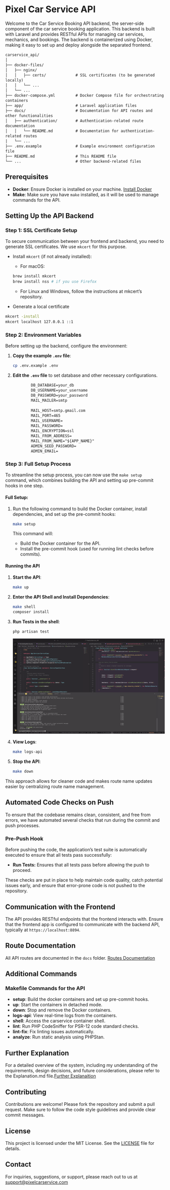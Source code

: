 # Pixel Car Service API

Welcome to the Car Service Booking API backend, the server-side component of the car service booking application. This backend is built with Laravel and provides RESTful APIs for managing car services, mechanics, and bookings. The backend is containerized using Docker, making it easy to set up and deploy alongside the separated frontend.

```plaintext
carservice_api/
│
├── docker-files/
│   ├── nginx/
│   │   ├── certs/             # SSL certificates (to be generated locally)
│   │   └── ...
│   └── ...
├── docker-compose.yml         # Docker Compose file for orchestrating containers
├── app/                       # Laravel application files
├── docs/                      # Documentation for API routes and other functionalities
│   ├── authentication/        # Authentication-related route documentation
│   │   └── README.md          # Documentation for authentication-related routes
|   └── ...
├── .env.example               # Example environment configuration file
├── README.md                  # This README file
└── ...                        # Other backend-related files
```

## Prerequisites

-   **Docker**: Ensure Docker is installed on your machine. [Install Docker](https://docs.docker.com/get-docker/)
-   **Make**: Make sure you have `make` installed, as it will be used to manage commands for the API.

## Setting Up the API Backend

### Step 1: SSL Certificate Setup

To secure communication between your frontend and backend, you need to generate SSL certificates. We use `mkcert` for this purpose.

-   Install `mkcert` (if not already installed):

    -   For macOS:

    ```bash
    brew install mkcert
    brew install nss # if you use Firefox
    ```

    -   For Linux and Windows, follow the instructions at mkcert’s repository.

-   Generate a local certificate

```bash
mkcert -install
mkcert localhost 127.0.0.1 ::1
```

### Step 2: Environment Variables

Before setting up the backend, configure the environment:

1.  **Copy the example `.env` file**:

    ```bash
    cp .env.example .env
    ```

2.  **Edit the `.env` file** to set database and other necessary configurations.

    ```plaintext
            DB_DATABASE=your_db
            DB_USERNAME=your_username
            DB_PASSWORD=your_password
            MAIL_MAILER=smtp

            MAIL_HOST=smtp.gmail.com
            MAIL_PORT=465
            MAIL_USERNAME=
            MAIL_PASSWORD=
            MAIL_ENCRYPTION=ssl
            MAIL_FROM_ADDRESS=
            MAIL_FROM_NAME="${APP_NAME}"
            ADMIN_SEED_PASSWORD=
            ADMIN_EMAIL=

    ```

### Step 3: Full Setup Process

To streamline the setup process, you can now use the `make setup` command, which combines building the API and setting up pre-commit hooks in one step.

#### Full Setup:

1. Run the following command to build the Docker container, install dependencies, and set up the pre-commit hooks:

    ```bash
    make setup
    ```

    This command will:

    - Build the Docker container for the API.
    - Install the pre-commit hook (used for running lint checks before commits).

#### Running the API

1. **Start the API**:

    ```bash
    make up
    ```

2. **Enter the API Shell and Install Dependencies**:

    ```bash
    make shell
    composer install
    ```

3. **Run Tests in the shell**:

    ```bash
    php artisan test
    ```

    ![Test](./public/assets/tests.png)

4. **View Logs**:

    ```bash
    make logs-api
    ```

5. **Stop the API**:

    ```bash
    make down
    ```

This approach allows for cleaner code and makes route name updates easier by centralizing route name management.

## Automated Code Checks on Push

To ensure that the codebase remains clean, consistent, and free from errors, we have automated several checks that run during the commit and push processes.

### Pre-Push Hook

Before pushing the code, the application’s test suite is automatically executed to ensure that all tests pass successfully:

-   **Run Tests:** Ensures that all tests pass before allowing the push to proceed.

These checks are put in place to help maintain code quality, catch potential issues early, and ensure that error-prone code is not pushed to the repository.

## Communication with the Frontend

The API provides RESTful endpoints that the frontend interacts with. Ensure that the frontend app is configured to communicate with the backend API, typically at `https://localhost:8894`.

## Route Documentation

All API routes are documented in the `docs` folder. [Routes Documentation](docs/routes)

## Additional Commands

### Makefile Commands for the API

-   **setup**: Build the docker containers and set up pre-commit hooks.
-   **up**: Start the containers in detached mode.
-   **down**: Stop and remove the Docker containers.
-   **logs-api**: View real-time logs from the containers.
-   **shell**: Access the carservice container shell.
-   **lint**: Run PHP CodeSniffer for PSR-12 code standard checks.
-   **lint-fix**: Fix linting issues automatically.
-   **analyze**: Run static analysis using PHPStan.

## Further Explanation

For a detailed overview of the system, including my understanding of the requirements, design decisions, and future considerations, please refer to the Explanation.md file.[Further Explanaition](docs/explanaition/explanaition.md)

## Contributing

Contributions are welcome! Please fork the repository and submit a pull request. Make sure to follow the code style guidelines and provide clear commit messages.

## License

This project is licensed under the MIT License. See the [LICENSE](LICENSE) file for details.

## Contact

For inquiries, suggestions, or support, please reach out to us at support@pixelcarservice.com
